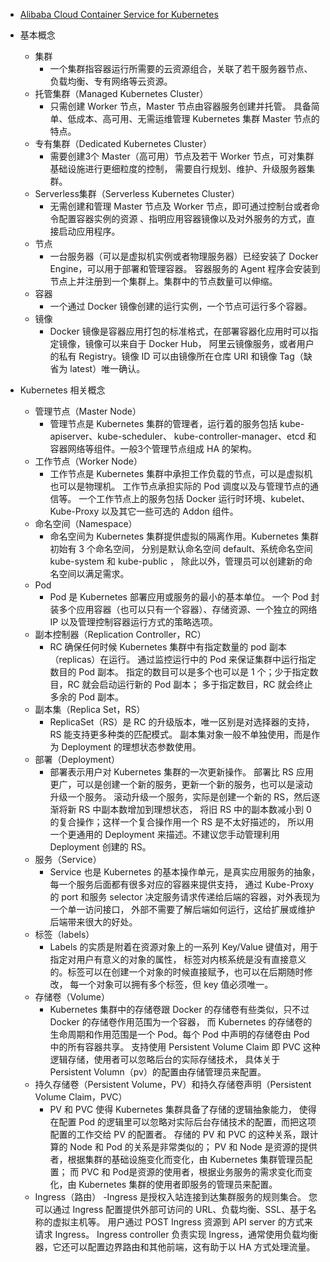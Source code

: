 
- [Alibaba Cloud Container Service for Kubernetes](https://help.aliyun.com/document_detail/86737.html?spm=a2c4g.11186623.6.595.4b196da8vgmdNy)

- 基本概念
    - 集群
        - 一个集群指容器运行所需要的云资源组合，关联了若干服务器节点、负载均衡、专有网络等云资源。
    - 托管集群（Managed Kubernetes Cluster）
        - 只需创建 Worker 节点，Master 节点由容器服务创建并托管。
        具备简单、低成本、高可用、无需运维管理 Kubernetes 集群 Master 节点的特点。
    - 专有集群（Dedicated Kubernetes Cluster）
        - 需要创建3个 Master（高可用）节点及若干 Worker 节点，可对集群基础设施进行更细粒度的控制，
        需要自行规划、维护、升级服务器集群。
    - Serverless集群（Serverless Kubernetes Cluster）
        - 无需创建和管理 Master 节点及 Worker 节点，即可通过控制台或者命令配置容器实例的资源
        、指明应用容器镜像以及对外服务的方式，直接启动应用程序。
    - 节点
        - 一台服务器（可以是虚拟机实例或者物理服务器）已经安装了 Docker Engine，可以用于部署和管理容器。
        容器服务的 Agent 程序会安装到节点上并注册到一个集群上。集群中的节点数量可以伸缩。
    - 容器
        - 一个通过 Docker 镜像创建的运行实例，一个节点可运行多个容器。
    - 镜像
        - Docker 镜像是容器应用打包的标准格式，在部署容器化应用时可以指定镜像，镜像可以来自于 Docker Hub，
        阿里云镜像服务，或者用户的私有 Registry。镜像 ID 可以由镜像所在仓库 URI 和镜像 Tag（缺省为 latest）唯一确认。

- Kubernetes 相关概念
    - 管理节点（Master Node）
        - 管理节点是 Kubernetes 集群的管理者，运行着的服务包括 kube-apiserver、kube-scheduler、
        kube-controller-manager、etcd 和容器网络等组件。一般3个管理节点组成 HA 的架构。
    - 工作节点（Worker Node）
        - 工作节点是 Kubernetes 集群中承担工作负载的节点，可以是虚拟机也可以是物理机。
        工作节点承担实际的 Pod 调度以及与管理节点的通信等。
        一个工作节点上的服务包括 Docker 运行时环境、kubelet、Kube-Proxy 以及其它一些可选的 Addon 组件。
    - 命名空间（Namespace）
        - 命名空间为 Kubernetes 集群提供虚拟的隔离作用。Kubernetes 集群初始有 3 个命名空间，
        分别是默认命名空间 default、系统命名空间 kube-system 和 kube-public ，
        除此以外，管理员可以创建新的命名空间以满足需求。
    - Pod
        - Pod 是 Kubernetes 部署应用或服务的最小的基本单位。
        一个 Pod 封装多个应用容器（也可以只有一个容器）、存储资源、一个独立的网络 IP 以及管理控制容器运行方式的策略选项。
    - 副本控制器（Replication Controller，RC）
        - RC 确保任何时候 Kubernetes 集群中有指定数量的 pod 副本（replicas）在运行。
        通过监控运行中的 Pod 来保证集群中运行指定数目的 Pod 副本。
        指定的数目可以是多个也可以是 1 个；少于指定数目，RC 就会启动运行新的 Pod 副本；
        多于指定数目，RC 就会终止多余的 Pod 副本。
    - 副本集（Replica Set，RS）
        - ReplicaSet（RS）是 RC 的升级版本，唯一区别是对选择器的支持，RS 能支持更多种类的匹配模式。
        副本集对象一般不单独使用，而是作为 Deployment 的理想状态参数使用。
    - 部署（Deployment）
        - 部署表示用户对 Kubernetes 集群的一次更新操作。
        部署比 RS 应用更广，可以是创建一个新的服务，更新一个新的服务，也可以是滚动升级一个服务。
        滚动升级一个服务，实际是创建一个新的 RS，然后逐渐将新 RS 中副本数增加到理想状态，
        将旧 RS 中的副本数减小到 0 的复合操作；这样一个复合操作用一个 RS 是不太好描述的，
        所以用一个更通用的 Deployment 来描述。不建议您手动管理利用 Deployment 创建的 RS。
    - 服务（Service）
        - Service 也是 Kubernetes 的基本操作单元，是真实应用服务的抽象，每一个服务后面都有很多对应的容器来提供支持，
        通过 Kube-Proxy 的 port 和服务 selector 决定服务请求传递给后端的容器，对外表现为一个单一访问接口，
        外部不需要了解后端如何运行，这给扩展或维护后端带来很大的好处。
    - 标签（labels）
        - Labels 的实质是附着在资源对象上的一系列 Key/Value 键值对，用于指定对用户有意义的对象的属性，
        标签对内核系统是没有直接意义的。标签可以在创建一个对象的时候直接赋予，也可以在后期随时修改，
        每一个对象可以拥有多个标签，但 key 值必须唯一。
    - 存储卷（Volume）
        - Kubernetes 集群中的存储卷跟 Docker 的存储卷有些类似，只不过 Docker 的存储卷作用范围为一个容器，
        而 Kubernetes 的存储卷的生命周期和作用范围是一个 Pod。每个 Pod 中声明的存储卷由 Pod 中的所有容器共享。
        支持使用 Persistent Volume Claim 即 PVC 这种逻辑存储，使用者可以忽略后台的实际存储技术，
        具体关于 Persistent Volumn（pv）的配置由存储管理员来配置。
    - 持久存储卷（Persistent Volume，PV）和持久存储卷声明（Persistent Volume Claim，PVC）
        - PV 和 PVC 使得 Kubernetes 集群具备了存储的逻辑抽象能力，
        使得在配置 Pod 的逻辑里可以忽略对实际后台存储技术的配置，而把这项配置的工作交给 PV 的配置者。
        存储的 PV 和 PVC 的这种关系，跟计算的 Node 和 Pod 的关系是非常类似的；
        PV 和 Node 是资源的提供者，根据集群的基础设施变化而变化，由 Kubernetes 集群管理员配置；
        而 PVC 和 Pod是资源的使用者，根据业务服务的需求变化而变化，由 Kubernetes 集群的使用者即服务的管理员来配置。
    - Ingress（路由）
        -Ingress 是授权入站连接到达集群服务的规则集合。
        您可以通过 Ingress 配置提供外部可访问的 URL、负载均衡、SSL、基于名称的虚拟主机等。
        用户通过 POST Ingress 资源到 API server 的方式来请求 Ingress。 
        Ingress controller 负责实现 Ingress，通常使用负载均衡器，它还可以配置边界路由和其他前端，这有助于以 HA 方式处理流量。